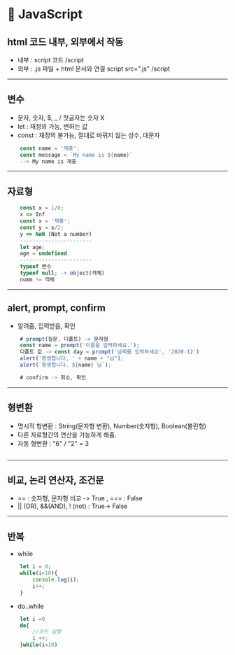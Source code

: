 #  📌 JavaScript
## html 코드 내부, 외부에서 작동
- 내부 : script 코드 /script
- 외부 : .js 파일 + html 문서와 연결 script src=".js" /script

---
## 변수
- 문자, 숫자, $, _ / 첫글자는 숫자 X 
- let : 재정의 가능, 변하는 값
- const : 재정의 불가능, 절대로 바뀌지 않는 상수, 대문자

```javascript
    const name = '재홍';
    const message = `My name is ${name}`
    --> My name is 재홍
```
---
## 자료형
```javascript
    const x = 1/0;
    x => Inf
    const x = '재홍';
    const y = x/2;
    y => NaN (Not a number)
    -----------------------
    let age;
    age = undefined
    -----------------------
    typeof 변수
    typeof null; -> object(객체)
    numm != 객체
``` 
---

## alert, prompt, confirm
- 알려줌, 입력받음, 확인

```javascript
    # prompt(질문, 디폴트) -> 문자형
    const name = prompt('이름을 입력하세요.');
    디폴트 값 -> const day = prompt('날짜를 입력하세요', '2020-12')
    alert('환영합니다, ' + name + "님");
    alert(`환영합니다. ${name} 님`);

    # confirm -> 취소, 확인
```
---

## 형변환
- 명시적 형변환 : String(문자형 변환), Number(숫자형), Boolean(불린형)
- 다른 자료형간의 연산을 가능하게 해줌.
- 자동 형변환 : "6" / "2" = 3
```javascript

```
---

## 비교, 논리 연산자, 조건문
- == : 숫자형, 문자형 비교 -> True , === : False
- || (OR), &&(AND), ! (not) : True-> False

---

## 반복
- while
```javascript
    let i = 0;
    while(i<10){
        console.log(i);
        i++;
    }
```
- do..while
```javascript
    let i =0
    do{
        //코드 실행
        i ++;
    }while(i<10)
```